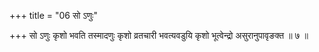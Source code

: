 +++
title = "06 सो ऽणुः"

+++
सो ऽणुः कृशो भवति तस्मादणुः कृशो व्रतचारी भवत्यवडुयि कृशो भूत्वेन्द्रो असुरानुपावृङक्त ॥ ७ ॥